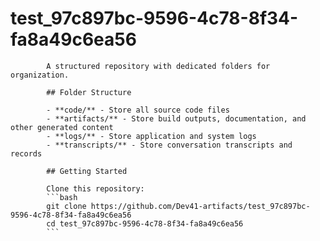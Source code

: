 # test_97c897bc-9596-4c78-8f34-fa8a49c6ea56
            A structured repository with dedicated folders for organization.

            ## Folder Structure

            - **code/** - Store all source code files
            - **artifacts/** - Store build outputs, documentation, and other generated content
            - **logs/** - Store application and system logs
            - **transcripts/** - Store conversation transcripts and records

            ## Getting Started

            Clone this repository:
            ```bash
            git clone https://github.com/Dev41-artifacts/test_97c897bc-9596-4c78-8f34-fa8a49c6ea56
            cd test_97c897bc-9596-4c78-8f34-fa8a49c6ea56
            ```
            